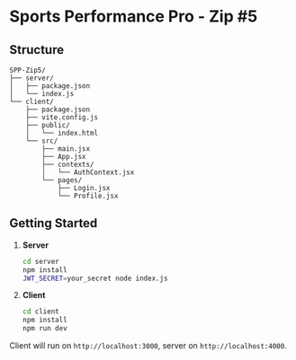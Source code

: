 # Sports Performance Pro - Zip #5

## Structure

```
SPP-Zip5/
├── server/
│   ├── package.json
│   └── index.js
└── client/
    ├── package.json
    ├── vite.config.js
    ├── public/
    │   └── index.html
    └── src/
        ├── main.jsx
        ├── App.jsx
        ├── contexts/
        │   └── AuthContext.jsx
        └── pages/
            ├── Login.jsx
            └── Profile.jsx
```

## Getting Started

1. **Server**  
   ```bash
   cd server
   npm install
   JWT_SECRET=your_secret node index.js
   ```

2. **Client**  
   ```bash
   cd client
   npm install
   npm run dev
   ```

Client will run on `http://localhost:3000`, server on `http://localhost:4000`.
